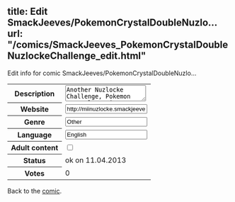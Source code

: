 title: Edit SmackJeeves/PokemonCrystalDoubleNuzlo...
url: "/comics/SmackJeeves_PokemonCrystalDoubleNuzlockeChallenge_edit.html"
---
Edit info for comic SmackJeeves/PokemonCrystalDoubleNuzlo...

<form name="comic" action="http://gaepostmail.appengine.com/comic" name="post">
<table class="comicinfo">
<tr>
<th>Description</th><td><textarea name="description">Another Nuzlocke Challenge, Pokemon Crystal Version :D. Note: English is not my main language :B, so you're free to correct me anytime.</textarea></td>
</tr>
<tr>
<th>Website</th><td><input type="text" name="url" value="http://miinuzlocke.smackjeeves.com/comics/"/></td>
</tr>
<tr>
<th>Genre</th><td><input type="text" name="genre" value="Other"/></td>
</tr>
<tr>
<th>Language</th><td><input type="text" name="language" value="English"/></td>
</tr>
<tr>
<th>Adult content</th><td><input type="checkbox" name="adult" value="adult" /></td>
</tr>
<tr>
<th>Status</th><td>ok on 11.04.2013</td>
</tr>
<tr>
<th>Votes</th><td>0</div></td>
</tr>
</table>
</form>

Back to the [comic](/comics/SmackJeeves_PokemonCrystalDoubleNuzlockeChallenge.html).
